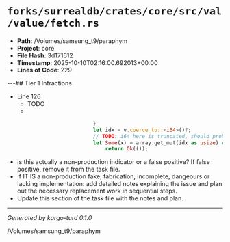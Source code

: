 # `forks/surrealdb/crates/core/src/val/value/fetch.rs`

- **Path**: /Volumes/samsung_t9/paraphym
- **Project**: core
- **File Hash**: 3d171612  
- **Timestamp**: 2025-10-10T02:16:00.692013+00:00  
- **Lines of Code**: 229

---## Tier 1 Infractions 


- Line 126
  - TODO
  - 

```rust
							}
							let idx = v.coerce_to::<i64>()?;
							// TODO: i64 here is truncated, should probably be handled differently.
							let Some(x) = array.get_mut(idx as usize) else {
								return Ok(());
```

- is this actually a non-production indicator or a false positive? If false positive, remove it from the task file.
- If IT IS a non-production fake, fabrication, incomplete, dangeours or lacking implementation: add detailed notes explaining the issue and plan out the necessary replacement work in sequential steps. 
- Update this section of the task file with the notes and plan.

---

*Generated by kargo-turd 0.1.0*

/Volumes/samsung_t9/paraphym